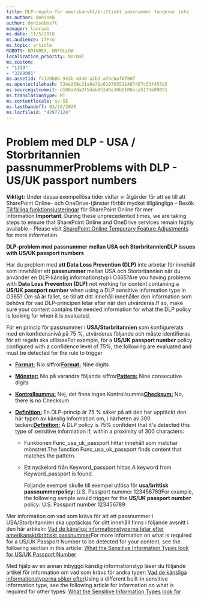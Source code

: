 ```yaml
---
title: DLP-regeln för amerikanskt/brittiskt passnummer fungerar inte
ms.author: deniseb
author: denisebmsft
manager: laurawi
ms.date: 11/5/2018
ms.audience: ITPro
ms.topic: article
ROBOTS: NOINDEX, NOFOLLOW
localization_priority: Normal
ms.custom:
- "1319"
- "3200001"
ms.assetid: fc178b8b-943b-4346-a2bd-a75c6af6f80f
ms.openlocfilehash: 534e258c31a9a71c618765511487487c53f455b5
ms.sourcegitcommit: d108a2da2f5dab05246e30b5108cca5173e09051
ms.translationtype: MT
ms.contentlocale: sv-SE
ms.lasthandoff: 03/26/2020
ms.locfileid: "42977124"
---
```

# <a name="problems-with-dlp---usuk-passport-numbers"></a><span data-ttu-id="e9a39-102">Problem med DLP - USA / Storbritannien passnummer</span><span class="sxs-lookup"><span data-stu-id="e9a39-102">Problems with DLP - US/UK passport numbers</span></span>

<span data-ttu-id="e9a39-103">**Viktigt:** Under dessa exempellösa tider vidtar vi åtgärder för att se till att SharePoint Online- och OneDrive-tjänster förblir mycket tillgängliga – Besök [Tillfälliga funktionsjusteringar](https://aka.ms/ODSPAdjustments) för SharePoint Online för mer information.</span><span class="sxs-lookup"><span data-stu-id="e9a39-103">**Important**: During these unprecedented times, we are taking steps to ensure that SharePoint Online and OneDrive services remain highly available – Please visit [SharePoint Online Temporary Feature Adjustments](https://aka.ms/ODSPAdjustments) for more information.</span></span>

<span data-ttu-id="e9a39-104">**DLP-problem med passnummer mellan USA och Storbritannien**</span><span class="sxs-lookup"><span data-stu-id="e9a39-104">**DLP issues with US/UK passport numbers**</span></span>

<span data-ttu-id="e9a39-105">Har du problem med **att Data Loss Prevention (DLP)** inte arbetar för innehåll som innehåller ett **passnummer** mellan USA och Storbritannien när du använder en DLP-känslig informationstyp i O365?</span><span class="sxs-lookup"><span data-stu-id="e9a39-105">Are you having problems with **Data Loss Prevention (DLP)** not working for content containing a **US/UK passport number** when using a DLP sensitive information type in O365?</span></span> <span data-ttu-id="e9a39-106">Om så är fallet, se till att ditt innehåll innehåller den information som behövs för vad DLP-principen letar efter när den utvärderas.</span><span class="sxs-lookup"><span data-stu-id="e9a39-106">If so, make sure your content contains the needed information for what the DLP policy is looking for when it is evaluated.</span></span>
  
<span data-ttu-id="e9a39-107">För en princip för passnummer i **USA/Storbritannien** som konfigurerats med en konfidensnivå på 75 %, utvärderas följande och måste identifieras för att regeln ska utlösas</span><span class="sxs-lookup"><span data-stu-id="e9a39-107">For example, for a **US/UK passport number** policy configured with a confidence level of 75%, the following are evaluated and must be detected for the rule to trigger</span></span>
  
- <span data-ttu-id="e9a39-108">**[Format:](https://docs.microsoft.com/office365/securitycompliance/what-the-sensitive-information-types-look-for#format-77)** Nio siffror</span><span class="sxs-lookup"><span data-stu-id="e9a39-108">**[Format:](https://docs.microsoft.com/office365/securitycompliance/what-the-sensitive-information-types-look-for#format-77)** Nine digits</span></span>

- <span data-ttu-id="e9a39-109">**[Mönster:](https://docs.microsoft.com/office365/securitycompliance/what-the-sensitive-information-types-look-for#pattern-77)** Nio på varandra följande siffror</span><span class="sxs-lookup"><span data-stu-id="e9a39-109">**[Pattern:](https://docs.microsoft.com/office365/securitycompliance/what-the-sensitive-information-types-look-for#pattern-77)** Nine consecutive digits</span></span>

- <span data-ttu-id="e9a39-110">**[Kontrollsumma:](https://docs.microsoft.com/office365/securitycompliance/what-the-sensitive-information-types-look-for#checksum-76)** Nej, det finns ingen Kontrollsumma</span><span class="sxs-lookup"><span data-stu-id="e9a39-110">**[Checksum:](https://docs.microsoft.com/office365/securitycompliance/what-the-sensitive-information-types-look-for#checksum-76)** No, there is no Checksum</span></span>

- <span data-ttu-id="e9a39-111">**[Definition:](https://docs.microsoft.com/office365/securitycompliance/what-the-sensitive-information-types-look-for#definition-77)** En DLP-princip är 75 % säker på att den har upptäckt den här typen av känslig information om, i närheten av 300 tecken:</span><span class="sxs-lookup"><span data-stu-id="e9a39-111">**[Definition:](https://docs.microsoft.com/office365/securitycompliance/what-the-sensitive-information-types-look-for#definition-77)** A DLP policy is 75% confident that it's detected this type of sensitive information if, within a proximity of 300 characters:</span></span>

  - <span data-ttu-id="e9a39-112">Funktionen Func_usa_uk_passport hittar innehåll som matchar mönstret.</span><span class="sxs-lookup"><span data-stu-id="e9a39-112">The function Func_usa_uk_passport finds content that matches the pattern.</span></span>

  - <span data-ttu-id="e9a39-113">Ett nyckelord från Keyword_passport hittas.</span><span class="sxs-lookup"><span data-stu-id="e9a39-113">A keyword from Keyword_passport is found.</span></span>

    <span data-ttu-id="e9a39-114">Följande exempel skulle till exempel utlösa för **usa/brittisk passnummerpolicy:** U.S. Passport nummer 123456789</span><span class="sxs-lookup"><span data-stu-id="e9a39-114">For example, the following sample would trigger for the **US/UK passport number** policy: U.S. Passport number 123456789</span></span>

<span data-ttu-id="e9a39-115">Mer information om vad som krävs för att ett passnummer i USA/Storbritannien ska upptäckas för ditt innehåll finns i följande avsnitt i den här artikeln: [Vad de känsliga informationstyperna letar efter amerikanskt/brittiskt passnummer](https://docs.microsoft.com/office365/securitycompliance/what-the-sensitive-information-types-look-for#us--uk-passport-number)</span><span class="sxs-lookup"><span data-stu-id="e9a39-115">For more information on what is required for a US/UK Passport Number to be detected for your content, see the following section in this article: [What the Sensitive Information Types look for US/UK Passport Number](https://docs.microsoft.com/office365/securitycompliance/what-the-sensitive-information-types-look-for#us--uk-passport-number)</span></span>
  
<span data-ttu-id="e9a39-116">Med hjälp av en annan inbyggd känslig informationstyp läser du följande artikel för information om vad som krävs för andra typer: [Vad de känsliga informationstyperna söker efter](https://docs.microsoft.com/office365/securitycompliance/what-the-sensitive-information-types-look-for)</span><span class="sxs-lookup"><span data-stu-id="e9a39-116">Using a different built-in sensitive information type, see the following article for information on what is required for other types: [What the Sensitive Information Types look for](https://docs.microsoft.com/office365/securitycompliance/what-the-sensitive-information-types-look-for)</span></span>
  
